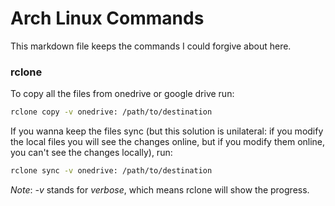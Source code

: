 # Arch Linux Commands

This markdown file keeps the commands I could forgive about here.

### rclone

To copy all the files from onedrive or google drive run:

```sh
rclone copy -v onedrive: /path/to/destination
```

If you wanna keep the files sync (but this solution is unilateral: if you modify the local files you will see the changes online, but if you modify them online, you can't see the changes locally), run:

```sh
rclone sync -v onedrive: /path/to/destination
```

*Note*: _-v_ stands for _verbose_, which means rclone will show the progress.
